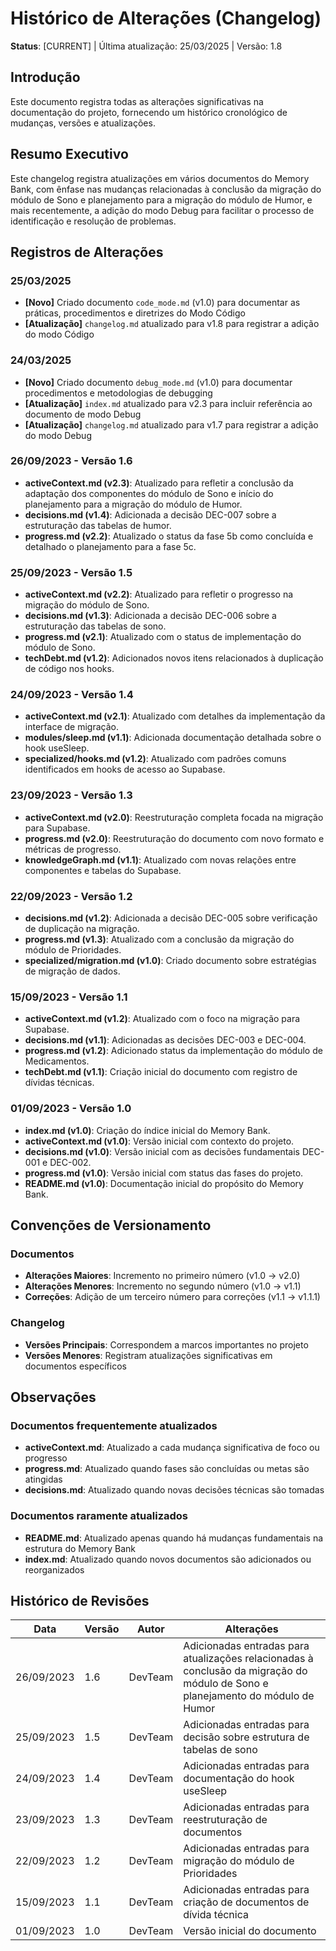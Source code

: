 # Histórico de Alterações (Changelog)

**Status**: [CURRENT] | Última atualização: 25/03/2025 | Versão: 1.8

## Introdução
Este documento registra todas as alterações significativas na documentação do projeto, fornecendo um histórico cronológico de mudanças, versões e atualizações.

## Resumo Executivo
Este changelog registra atualizações em vários documentos do Memory Bank, com ênfase nas mudanças relacionadas à conclusão da migração do módulo de Sono e planejamento para a migração do módulo de Humor, e mais recentemente, a adição do modo Debug para facilitar o processo de identificação e resolução de problemas.

## Registros de Alterações

### 25/03/2025
- **[Novo]** Criado documento `code_mode.md` (v1.0) para documentar as práticas, procedimentos e diretrizes do Modo Código
- **[Atualização]** `changelog.md` atualizado para v1.8 para registrar a adição do modo Código

### 24/03/2025
- **[Novo]** Criado documento `debug_mode.md` (v1.0) para documentar procedimentos e metodologias de debugging
- **[Atualização]** `index.md` atualizado para v2.3 para incluir referência ao documento de modo Debug
- **[Atualização]** `changelog.md` atualizado para v1.7 para registrar a adição do modo Debug

### 26/09/2023 - Versão 1.6
- **activeContext.md (v2.3)**: Atualizado para refletir a conclusão da adaptação dos componentes do módulo de Sono e início do planejamento para a migração do módulo de Humor.
- **decisions.md (v1.4)**: Adicionada a decisão DEC-007 sobre a estruturação das tabelas de humor.
- **progress.md (v2.2)**: Atualizado o status da fase 5b como concluída e detalhado o planejamento para a fase 5c.

### 25/09/2023 - Versão 1.5
- **activeContext.md (v2.2)**: Atualizado para refletir o progresso na migração do módulo de Sono.
- **decisions.md (v1.3)**: Adicionada a decisão DEC-006 sobre a estruturação das tabelas de sono.
- **progress.md (v2.1)**: Atualizado com o status de implementação do módulo de Sono.
- **techDebt.md (v1.2)**: Adicionados novos itens relacionados à duplicação de código nos hooks.

### 24/09/2023 - Versão 1.4
- **activeContext.md (v2.1)**: Atualizado com detalhes da implementação da interface de migração.
- **modules/sleep.md (v1.1)**: Adicionada documentação detalhada sobre o hook useSleep.
- **specialized/hooks.md (v1.2)**: Atualizado com padrões comuns identificados em hooks de acesso ao Supabase.

### 23/09/2023 - Versão 1.3
- **activeContext.md (v2.0)**: Reestruturação completa focada na migração para Supabase.
- **progress.md (v2.0)**: Reestruturação do documento com novo formato e métricas de progresso.
- **knowledgeGraph.md (v1.1)**: Atualizado com novas relações entre componentes e tabelas do Supabase.

### 22/09/2023 - Versão 1.2
- **decisions.md (v1.2)**: Adicionada a decisão DEC-005 sobre verificação de duplicação na migração.
- **progress.md (v1.3)**: Atualizado com a conclusão da migração do módulo de Prioridades.
- **specialized/migration.md (v1.0)**: Criado documento sobre estratégias de migração de dados.

### 15/09/2023 - Versão 1.1
- **activeContext.md (v1.2)**: Atualizado com o foco na migração para Supabase.
- **decisions.md (v1.1)**: Adicionadas as decisões DEC-003 e DEC-004.
- **progress.md (v1.2)**: Adicionado status da implementação do módulo de Medicamentos.
- **techDebt.md (v1.1)**: Criação inicial do documento com registro de dívidas técnicas.

### 01/09/2023 - Versão 1.0
- **index.md (v1.0)**: Criação do índice inicial do Memory Bank.
- **activeContext.md (v1.0)**: Versão inicial com contexto do projeto.
- **decisions.md (v1.0)**: Versão inicial com as decisões fundamentais DEC-001 e DEC-002.
- **progress.md (v1.0)**: Versão inicial com status das fases do projeto.
- **README.md (v1.0)**: Documentação inicial do propósito do Memory Bank.

## Convenções de Versionamento

### Documentos
- **Alterações Maiores**: Incremento no primeiro número (v1.0 → v2.0)
- **Alterações Menores**: Incremento no segundo número (v1.0 → v1.1)
- **Correções**: Adição de um terceiro número para correções (v1.1 → v1.1.1)

### Changelog
- **Versões Principais**: Correspondem a marcos importantes no projeto
- **Versões Menores**: Registram atualizações significativas em documentos específicos

## Observações

### Documentos frequentemente atualizados
- **activeContext.md**: Atualizado a cada mudança significativa de foco ou progresso
- **progress.md**: Atualizado quando fases são concluídas ou metas são atingidas
- **decisions.md**: Atualizado quando novas decisões técnicas são tomadas

### Documentos raramente atualizados
- **README.md**: Atualizado apenas quando há mudanças fundamentais na estrutura do Memory Bank
- **index.md**: Atualizado quando novos documentos são adicionados ou reorganizados

## Histórico de Revisões

| Data | Versão | Autor | Alterações |
|------|--------|-------|------------|
| 26/09/2023 | 1.6 | DevTeam | Adicionadas entradas para atualizações relacionadas à conclusão da migração do módulo de Sono e planejamento do módulo de Humor |
| 25/09/2023 | 1.5 | DevTeam | Adicionadas entradas para decisão sobre estrutura de tabelas de sono |
| 24/09/2023 | 1.4 | DevTeam | Adicionadas entradas para documentação do hook useSleep |
| 23/09/2023 | 1.3 | DevTeam | Adicionadas entradas para reestruturação de documentos |
| 22/09/2023 | 1.2 | DevTeam | Adicionadas entradas para migração do módulo de Prioridades |
| 15/09/2023 | 1.1 | DevTeam | Adicionadas entradas para criação de documentos de dívida técnica |
| 01/09/2023 | 1.0 | DevTeam | Versão inicial do documento | 